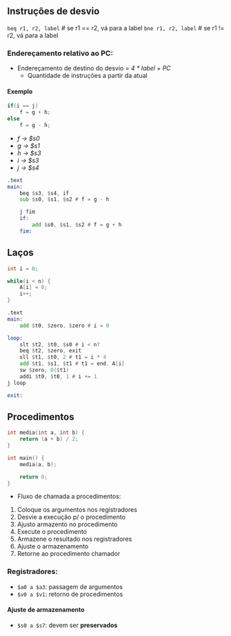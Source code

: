 ## Instruções de desvio

`beq r1, r2, label` # se r1 == r2, vá para a label
`bne r1, r2, label` # se r1 != r2, vá para a label

### Endereçamento relativo ao PC: 

- Endereçamento de destino do desvio = *4 * label + PC*
    - Quantidade de instruções a partir da atual

#### Exemplo

```c
if(i == j)
    f = g + h;
else
    f = g - h;
```

- *f -> $s0*
- *g -> $s1*
- *h -> $s3*
- *i -> $s3*
- *j -> $s4*

```asm
.text
main:
    beq $s3, $s4, if
    sub $s0, $s1, $s2 # f = g - h

    j fim
    if:
        add $s0, $s1, $s2 # f = g + h
    fim:
```

## Laços

```c
int i = 0;

while(i < n) {
    A[i] = 0;
    i++;
}
```

```asm
.text
main:
    add $t0, $zero, $zero # i = 0

loop:
    slt $t2, $t0, $s0 # i < n?
    beq $t2, $zero, exit
    sll $t1, $t0, 2 # t1 = i * 4
    add $t1, $s1, $t1 # t1 = end. A[i]
    sw $zero, 0($t1)
    addi $t0, $t0, 1 # i += 1
j loop

exit:
```

## Procedimentos

```c
int media(int a, int b) {
    return (a + b) / 2;
}

int main() {
    media(a, b);

    return 0;
}
```

- Fluxo de chamada a procedimentos:
1. Coloque os argumentos nos registradores
2. Desvie a execução p/ o procedimento
3. Ajusto armazento no procedimento
4. Execute o procedimento
5. Armazene o resultado nos registradores
6. Ajuste o armazenamento
7. Retorne ao procedimento chamador


### Registradores:

- `$a0 a $a3`: passagem de argumentos
- `$v0 a $v1`: retorno de procedimentos

#### Ajuste de armazenamento

- `$s0 a $s7`: devem ser **preservados**